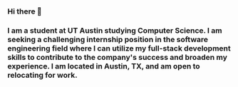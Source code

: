 ### Hi there 👋

### I am a student at UT Austin studying Computer Science. I am seeking a challenging internship position in the software engineering field where I can utilize my full-stack development skills to contribute to the company's success and broaden my experience. I am located in Austin, TX, and am open to relocating for work.
<!--
**IsaacThomas245/IsaacThomas245** is a ✨ _special_ ✨ repository because its `README.md` (this file) appears on your GitHub profile.

Here are some ideas to get you started:

- 🔭 I’m currently working on ...
- 🌱 I’m currently learning ...
- 👯 I’m looking to collaborate on ...
- 🤔 I’m looking for help with ...
- 💬 Ask me about ...
- 📫 How to reach me: ...
- 😄 Pronouns: ...
- ⚡ Fun fact: ...
-->

